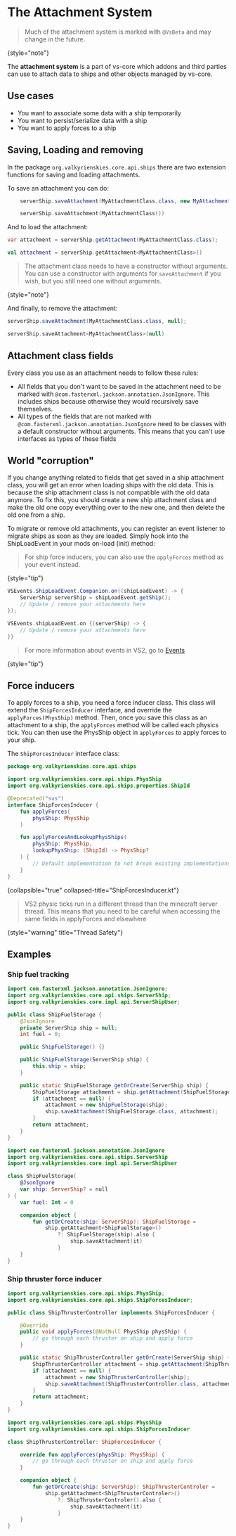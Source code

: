 
# The Attachment System

> Much of the attachment system is marked with `@VsBeta` and may change in the future.
> 
{style="note"}


The **attachment system** is a part of vs-core which addons and third parties can use to attach data to ships and other
objects managed by vs-core.

## Use cases

- You want to associate some data with a ship temporarily
- You want to persist/serialize data with a ship
- You want to apply forces to a ship

## Saving, Loading and removing

In the package `org.valkyrienskies.core.api.ships`
there are two extension functions for saving and loading attachments.

To save an attachment you can do: 

<tabs group="ktj">
<tab title="Java" group-key="java">

```java
    serverShip.saveAttachment(MyAttachmentClass.class, new MyAttachmentClass());
```

</tab>
<tab title="Kotlin" group-key="kotlin">

```kotlin
    serverShip.saveAttachment(MyAttachmentClass())
```

</tab>
</tabs>

And to load the attachment:

<tabs group="ktj">
<tab title="Java" group-key="java">

```java
var attachment = serverShip.getAttachment(MyAttachmentClass.class);
```

</tab>
<tab title="Kotlin" group-key="kotlin">

```kotlin
val attachment = serverShip.getAttachment<MyAttachmentClass>()
```

</tab>
</tabs>

> The attachment class needs to have a constructor without arguments.
> You can use a constructor with arguments for `saveAttachment` if you wish,
> but you still need one without arguments.
> 
{style="note"}

And finally, to remove the attachment:

<tabs group="ktj">
<tab title="Java" group-key="java">

```java
serverShip.saveAttachment(MyAttachmentClass.class, null);
```

</tab>
<tab title="Kotlin" group-key="kotlin">

```kotlin
serverShip.saveAttachment<MyAttachmentClass>(null)
```

</tab>
</tabs>

## Attachment class fields
Every class you use as an attachment needs to follow these rules:

- All fields that you don't want to be saved in the attachment need to be marked
  with `@com.fasterxml.jackson.annotation.JsonIgnore`. This includes ships because otherwise they would recursively save themselves.
- All types of the fields that are not marked with
  `@com.fasterxml.jackson.annotation.JsonIgnore` need to be classes with a default
  constructor without arguments. This means that you can't use interfaces as types of these fields

## World "corruption"
If you change anything related to fields that get saved in a ship attachment class,
you will get an error when loading ships with the old data. This is because the ship attachment
class is not compatible with the old data anymore. To fix this, you should create a new ship attachment class
and make the old one copy everything over to the new one, and then delete the old one from a ship.

To migrate or remove old attachments, 
you can register an event listener to migrate ships as soon as they are loaded. 
Simply hook into the ShipLoadEvent in your mods on-load (init) method:

> For ship force inducers, you can also use the `applyForces` method as your event instead.
>
{style="tip"}

<tabs group="ktj">
<tab title="Java" group-key="java">

```java
VSEvents.ShipLoadEvent.Companion.on((shipLoadEvent) -> {
    ServerShip serverShip = shipLoadEvent.getShip();
    // Update / remove your attachments here
});
```

</tab>
<tab title="Kotlin" group-key="kotlin">

```kotlin
VSEvents.shipLoadEvent.on {(serverShip) -> {
    // Update / remove your attachments here
}}
```

</tab>
</tabs>


> For more information about events in VS2, go to [Events](Events.md)
> 
{style="tip"}

## Force inducers
To apply forces to a ship, you need a force inducer class. This class will extend the `ShipForcesInducer` interface,
and override the `applyForces(PhysShip)` method. Then, once you save this class as an attachment to a ship, the `applyForces`
method will be called each physics tick. You can then use the PhysShip object in `applyForces` to apply forces to your ship.

The `ShipForcesInducer` interface class:
```kotlin
package org.valkyrienskies.core.api.ships

import org.valkyrienskies.core.api.ships.PhysShip
import org.valkyrienskies.core.api.ships.properties.ShipId

@Deprecated("sus")
interface ShipForcesInducer {
    fun applyForces(
        physShip: PhysShip
    )

    fun applyForcesAndLookupPhysShips(
        physShip: PhysShip,
        lookupPhysShip: (ShipId) -> PhysShip?
    ) {
        // Default implementation to not break existing implementations
    }
}
```
{collapsible="true" collapsed-title="ShipForcesInducer.kt"}

> VS2 physic ticks run in a different thread than the minecraft server thread.
> This means that you need to be careful when accessing the same fields in applyForces and elsewhere
> 
{style="warning" title="Thread Safety"}

## Examples

### Ship fuel tracking
<tabs group="ktj">
<tab title="Java" group-key="java">

```java
import com.fasterxml.jackson.annotation.JsonIgnore;
import org.valkyrienskies.core.api.ships.ServerShip;
import org.valkyrienskies.core.impl.api.ServerShipUser;

public class ShipFuelStorage {
    @JsonIgnore
    private ServerShip ship = null;
    int fuel = 0;

    public ShipFuelStorage() {}

    public ShipFuelStorage(ServerShip ship) {
        this.ship = ship;
    }

    public static ShipFuelStorage getOrCreate(ServerShip ship) {
        ShipFuelStorage attachment = ship.getAttachment(ShipFuelStorage.class);
        if (attachment == null) {
            attachment = new ShipFuelStorage(ship);
            ship.saveAttachment(ShipFuelStorage.class, attachment);
        }
        return attachment;
    }
}
```

</tab>
<tab title="Kotlin" group-key="kotlin">

```kotlin
import com.fasterxml.jackson.annotation.JsonIgnore
import org.valkyrienskies.core.api.ships.ServerShip
import org.valkyrienskies.core.impl.api.ServerShipUser

class ShipFuelStorage(
    @JsonIgnore
    var ship: ServerShip? = null
) {
    var fuel: Int = 0

    companion object {
        fun getOrCreate(ship: ServerShip): ShipFuelStorage =
            ship.getAttachment<ShipFuelStorage>()
                ?: ShipFuelStorage(ship).also {
                    ship.saveAttachment(it)
                }
    }
}
```

</tab>
</tabs>


### Ship thruster force inducer

<tabs group="ktj">
<tab title="Java" group-key="java">

```java
import org.valkyrienskies.core.api.ships.PhysShip;
import org.valkyrienskies.core.api.ships.ShipForcesInducer;

public class ShipThrusterController implements ShipForcesInducer {

    @Override
    public void applyForces(@NotNull PhysShip physShip) {
        // go through each thruster on ship and apply force
    }

    public static ShipThrusterController getOrCreate(ServerShip ship) {
        ShipThrusterController attachment = ship.getAttachment(ShipThrusterController.class);
        if (attachment == null) {
            attachment = new ShipThrusterController(ship);
            ship.saveAttachment(ShipThrusterController.class, attachment);
        }
        return attachment;
    }
}
```

</tab>
<tab title="Kotlin" group-key="kotlin">

```kotlin
import org.valkyrienskies.core.api.ships.PhysShip
import org.valkyrienskies.core.api.ships.ShipForcesInducer

class ShipThrusterController: ShipForcesInducer {

    override fun applyForces(physShip: PhysShip) {
        // go through each thruster on ship and apply force
    }

    companion object {
        fun getOrCreate(ship: ServerShip): ShipThrusterControler =
            ship.getAttachment<ShipThrusterControler>()
                ?: ShipThrusterControler().also {
                    ship.saveAttachment(it)
                }
    }
}
```

</tab>
</tabs>


